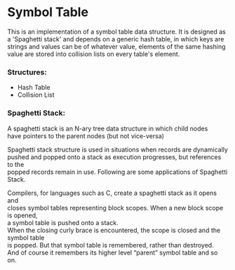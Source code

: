 # Symbol Table

This is an implementation of a symbol table data structure. It is designed as a 'Spaghetti stack' and depends on a generic hash
table, in which keys are strings and values can be of whatever value, elements of the same hashing value are stored into collision lists on every table's element. <br>

### Structures:
- Hash Table
- Collision List

### Spaghetti Stack:

A spaghetti stack is an N-ary tree data structure in which child nodes <br>
have pointers to the parent nodes (but not vice-versa)

Spaghetti stack structure is used in situations when records are dynamically <br>
pushed and popped onto a stack as execution progresses, but references to the <br>
popped records remain in use. Following are some applications of Spaghetti Stack. <br>

Compilers, for languages such as C, create a spaghetti stack as it opens and <br>
closes symbol tables representing block scopes. When a new block scope is opened, <br>
a symbol table is pushed onto a stack. <br>
When the closing curly brace is encountered, the scope is closed and the symbol table <br>
is popped. But that symbol table is remembered, rather than destroyed. <br>
And of course it remembers its higher level “parent” symbol table and so on. <br>
